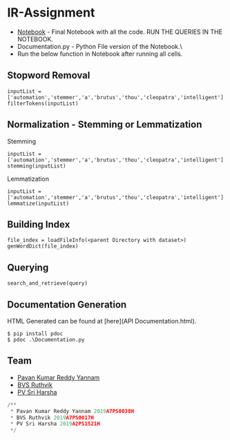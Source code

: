 # IR-Assignment

- [Notebook](Final_Notebook.ipynb) - Final Notebook with all the code. RUN THE QUERIES IN THE NOTEBOOK.
- Documentation.py - Python File version of the Notebook.\
- Run the below function in Notebook after running all cells.

## Stopword Removal

```
inputList = ['automation','stemmer','a','brutus','thou','cleopatra','intelligent']
filterTokens(inputList)
```

## Normalization - Stemming or Lemmatization
Stemming
```
inputList = ['automation','stemmer','a','brutus','thou','cleopatra','intelligent']
stemming(inputList)
```
Lemmatization
```
inputList = ['automation','stemmer','a','brutus','thou','cleopatra','intelligent']
lemmatize(inputList)
```

## Building Index 

```
file_index = loadFileInfo(<parent Directory with dataset>)
genWordDict(file_index)
```

## Querying
```
search_and_retrieve(query)
```

## Documentation Generation
HTML Generated can be found at [here](API Documentation.html).
```
$ pip install pdoc
$ pdoc .\Documentation.py
```

## Team

- [Pavan Kumar Reddy Yannam](https://github.com/PavanReddy28/)
- [BVS Ruthvik]()
- [PV Sri Harsha]()

```Python
/**
 * Pavan Kumar Reddy Yannam 2019A7PS0038H
 * BVS Ruthvik 2019A7PS0017H
 * PV Sri Harsha 2019A2PS1521H
 */
```
